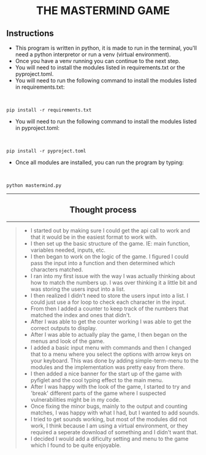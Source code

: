 <center>

# THE MASTERMIND GAME
</center>

## Instructions
- This program is written in python, it is made to run in the terminal, you'll need a python interpretor or run a venv (virtual environment).
- Once you have a venv running you can continue to the next step.
- You will need to install the modules listed in requirements.txt or the pyproject.toml.
- You will need to run the following command to install the modules listed in requirements.txt:
<br/>

```pip install -r requirements.txt```

- You will need to run the following command to install the modules listed in pyproject.toml:
<br/>

```pip install -r pyproject.toml```

- Once all modules are installed, you can run the program by typing:
<br/>

```python mastermind.py```
<hr/>
<center>

## Thought process
</center>
<hr/>

>- I started out by making sure I could get the api call to work and that it would be in the easiest format to work with.
>- I then set up the basic structure of the game. IE: main function, variables needed, inputs, etc.
>- I then began to work on the logic of the game. I figured I could pass the input into a function and then determined which characters matched.
>- I ran into my first issue with the way I was actually thinking about how to match the numbers up. I was over thinking it a little bit and was storing the users input into a list.
>- I then realized I didn't need to store the users input into a list. I could just use a for loop to check each character in the input.
>- From then I added a counter to keep track of the numbers that matched the index and ones that didn't.
>- After I was able to get the counter working I was able to get the correct outputs to display.
>- After I was able to actually play the game, I then began on the menus and look of the game.
>- I added a basic input menu with commands and then I changed that to a menu where you select the options with arrow keys on your keyboard. This was done by adding simple-term-menu to the modules and the implementation was pretty easy from there.
>- I then added a nice banner for the start up of the game with pyfiglet and the cool typing effect to the main menu.
>- After I was happy with the look of the game, I started to try and 'break' different parts of the game where I suspected vulnerabilities might be in my code.
>- Once fixing the minor bugs, mainly to the output and counting matches, I was happy with what I had, but I wanted to add sounds.
>- I tried to get sounds working, but most of the modules did not work, I think because I am using a virtual environment, or they required a seperate download of something and I didn't want that.
>- I decided I would add a dificulty setting and menu to the game which I found to be quite enjoyable.